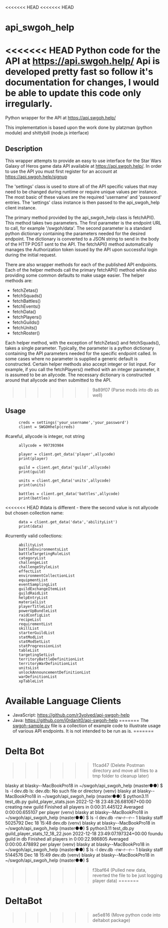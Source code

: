 <<<<<<< HEAD
<<<<<<< HEAD
# api_swgoh_help
<<<<<<< HEAD
Python code for the API at https://api.swgoh.help/
Api is developed pretty fast so follow it's documentation for changes, I would be able to update this code only irregularly.
=======
Python wrapper for the API at https://api.swgoh.help/

This implementation is based upon the work done by platzman (python module) and
shittybill (node.js interface)

## Description

This wrapper attempts to provide an easy to use interface for the Star Wars Galaxy
of Heros game data API available at https://api.swgoh.help/. In order to use the API
you must first register for an account at https://api.swgoh.help/signup

The 'settings' class is used to store all of the API specific values that may need
to be changed during runtime or require unique values per instance. The most basic
of these values are the required 'username' and 'password' entries. The 'settings'
class instance is then passed to the api_swgoh_help client instance.

The primary method provided by the api_swgoh_help class is fetchAPI(). This method
takes two parameters. The first parameter is the endpoint URL to call, for example
'/swgoh/data'. The second parameter is a standard python dictionary containing the
parameters needed for the desired endpoint. The dictionary is converted to a JSON
string to send in the body of the HTTP POST sent to the API. The fetchAPI() method
automatically manages the Authorization token issued by the API upon successful
login during the initial request.

There are also wrapper methods for each of the published API endpoints. Each of
the helper methods call the primary fetchAPI() method while also providing some
common defaults to make usage easier. The helper methods are:

- fetchZetas()
- fetchSquads()
- fetchBattles()
- fetchEvents()
- fetchData()
- fetchPlayers()
- fetchGuilds()
- fetchUnits()
- fetchRoster()

Each helper method, with the exception of fetchZetas() and fetchSquads(), takes a single
parameter. Typically, the parameter is a python dictionary containing the API parameters
needed for the specific endpoint called. In some cases where no parameter is supplied
a generic default is constructed. Certain helper methods also accept integer or list
input. For example, if you call the fetchPlayers() method with an integer parameter,
it is assumed to be an allycode. The necessary dictionary is constructed around that
allycode and then submitted to the API.
>>>>>>> 9a89f07 (Parse mods into db as well)

## Usage

          creds = settings('your_username','your_password')
          client = SWGOHhelp(creds)

#careful, allycode is integer, not string
          
          allycode = 997393984

          player = client.get_data('player',allycode)
          print(player)

          guild = client.get_data('guild',allycode)
          print(guild)

          units = client.get_data('units',allycode)
          print(units)

          battles = client.get_data('battles',allycode)
          print(battles)

<<<<<<< HEAD
#data is different - there the second value is not allycode but chosen collection name:
          
          data = client.get_data('data','abilityList')
          print(data)

#currently valid collections:
          
          abilityList
          battleEnvironmentsList
          battleTargetingRuleList
          categoryList
          challengeList
          challengeStyleList
          effectList
          environmentCollectionList
          equipmentList
          eventSamplingList
          guildExchangeItemList
          guildRaidList
          helpEntryList
          materialList
          playerTitleList
          powerUpBundleList
          raidConfigList
          recipeList
          requirementList
          skillList
          starterGuildList
          statModList
          statModSetList
          statProgressionList
          tableList
          targetingSetList
          territoryBattleDefinitionList
          territoryWarDefinitionList
          unitsList
          unlockAnnouncementDefinitionList
          warDefinitionList
          xpTableList

# Available Language Clients

* JavaScript: https://github.com/r3volved/api-swgoh-help
* Java: https://github.com/j0rdanit0/api-swgoh-help
=======
The [swgoh-sample.py](examples/swgoh-example.py) file is a collection of example code to illustrate
usage of various API endpoints. It is not intended to be run as is.
=======
# Delta Bot
>>>>>>> 11cad47 (Delete Postman directory and move all files to a tmp folder to cleanup later)


blasky at blasky--MacBookPro18 in ~/swgoh/api_swgoh_help (master●●)
$ ls -l dev.db
ls: dev.db: No such file or directory
(venv)
blasky at blasky--MacBookPro18 in ~/swgoh/api_swgoh_help (master●●)
$ python3.11 test_db.py guild_player_stats.json
2022-12-18 23:48:26.681067+00:00
creating new guild
Finished all players in 0:00:31.445122
Averaged 0:00:00.655107 per player
(venv)
blasky at blasky--MacBookPro18 in ~/swgoh/api_swgoh_help (master●●)
$ ls -l dev.db
-rw-r--r--  1 blasky  staff  5025792 Dec 18 15:48 dev.db
(venv)
blasky at blasky--MacBookPro18 in ~/swgoh/api_swgoh_help (master●●)
$ python3.11 test_db.py guild_player_stats_12_18_22.json
2022-12-18 23:49:07.197324+00:00
foundu guild in db
Finished all players in 0:00:22.986805
Averaged 0:00:00.478892 per player
(venv)
blasky at blasky--MacBookPro18 in ~/swgoh/api_swgoh_help (master●●)
$ ls -l dev.db
-rw-r--r--  1 blasky  staff  5144576 Dec 18 15:49 dev.db
(venv)
blasky at blasky--MacBookPro18 in ~/swgoh/api_swgoh_help (master●●)
$
>>>>>>> f3baf64 (Pulled new data, reverted the file to be just logging player data)
=======
# DeltaBot



>>>>>>> ae5e816 (Move python code into deltabot package)

